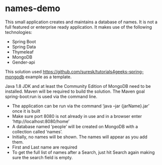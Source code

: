 # names-demo
This small application creates and maintains a database of names. It is not a full featured or enterprise ready application. It makes use of the following technologies:

- Spring Boot
- Spring Data
- Thymeleaf
- MongoDB
- Gender-api

This solution used https://github.com/suresk/tutorials4geeks-spring-mongodb example as a template.

Java 1.8 JDK and at least the Community Edition of MongoDB need to be installed.
Maven will be required to build the solution. The Maven goal spring-boot:run is used via the command line.

- The application can be run via the command ‘java –jar {jarName}.jar’ once it is built
- Make sure port 8080 is not already in use and in a browser enter ‘http://localhost:8080/home’
- A database named ‘people’ will be created on MongoDB with a collection called ‘names’.
- Initially, no names will be shown. The names will appear as you add them.
- First and Last name are required
- To get the full list of names after a Search, just hit Search again making sure the search field is empty.
